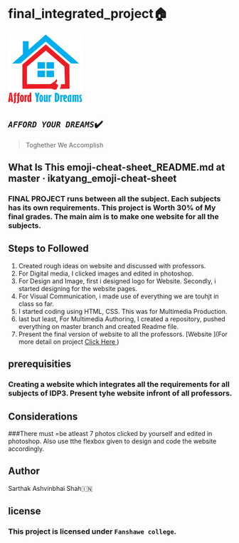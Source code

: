# final_integrated_project:house:
![Website logo ](/images/afford_your_dreams_logo.jpg)

## *````AFFORD YOUR DREAMS````*:heavy_check_mark:
> Toghether We Accomplish


## What Is This emoji-cheat-sheet_README.md at master · ikatyang_emoji-cheat-sheet
### FINAL PROJECT  runs between all the subject. Each subjects has its own requirements. This project is Worth 30% of My final grades. The main aim is to make one website for all the subjects.

## Steps to Followed

1. Created rough ideas on website and discussed with professors.
2. For Digital media, I clicked images and edited in photoshop.
3. For  Design and Image, first i designed logo for Website. Secondly, i started designing for the website pages.
4. For Visual Communication, i made use of everything we are touhjt in class so far.
5. I started coding using HTML, CSS. This was for Multimedia Production.
6. last but least, For Multimedia Authoring, I created a repository, pushed everything on master branch and created Readme file.
7. Present the final version of website to all the professors.
[Website ](For more detail on project [Click Here ](https://docs.google.com/document/d/1P0IYK4Atj3c8UzFIG-Oym_3JDej8aRX3jJOaRiSQJ-8/edit)
)


## prerequisities 
### Creating a website which integrates all the requirements for all subjects of IDP3. Present tyhe website infront of all professors.

## Considerations
###There must =be atleast 7 photos clicked by yourself and edited in photoshop. Also use tthe flexbox given to design and code the website accordingly.

## Author 
Sarthak Ashvinbhai Shah:india:

## license
### **This project is licensed under ````Fanshawe college````**. 


